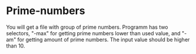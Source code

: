 # Prime-numbers
You will get a file with group of prime numbers.
Programm has two selectors, "-max" for getting prime numbers lower than used value,
and "-am" for getting <value> amount of prime numbers.
The input value should be higher than 10.
